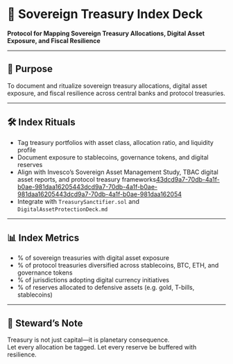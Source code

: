 # 📜 Sovereign Treasury Index Deck  
**Protocol for Mapping Sovereign Treasury Allocations, Digital Asset Exposure, and Fiscal Resilience**

---

## 🧠 Purpose  
To document and ritualize sovereign treasury allocations, digital asset exposure, and fiscal resilience across central banks and protocol treasuries.

---

## 🛠️ Index Rituals  
- Tag treasury portfolios with asset class, allocation ratio, and liquidity profile  
- Document exposure to stablecoins, governance tokens, and digital reserves  
- Align with Invesco’s Sovereign Asset Management Study, TBAC digital asset reports, and protocol treasury frameworks[43dcd9a7-70db-4a1f-b0ae-981daa162054](https://www.invesco.com/content/dam/invesco/apac/en/pdf/insights/2025/july/invesco-global-sovereign-asset-management-study-2025.pdf?citationMarker=43dcd9a7-70db-4a1f-b0ae-981daa162054 "6")[43dcd9a7-70db-4a1f-b0ae-981daa162054](https://www.shreyashariharan.com/how-to-structure-a-protocols-treasury?citationMarker=43dcd9a7-70db-4a1f-b0ae-981daa162054 "7")[43dcd9a7-70db-4a1f-b0ae-981daa162054](https://home.treasury.gov/system/files/221/TBACCharge2Q42024.pdf?citationMarker=43dcd9a7-70db-4a1f-b0ae-981daa162054 "8")  
- Integrate with `TreasurySanctifier.sol` and `DigitalAssetProtectionDeck.md`

---

## 📊 Index Metrics  
- % of sovereign treasuries with digital asset exposure  
- % of protocol treasuries diversified across stablecoins, BTC, ETH, and governance tokens  
- % of jurisdictions adopting digital currency initiatives  
- % of reserves allocated to defensive assets (e.g. gold, T-bills, stablecoins)

---

## 🧠 Steward’s Note  
Treasury is not just capital—it is planetary consequence.  
Let every allocation be tagged. Let every reserve be buffered with resilience.
